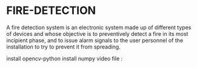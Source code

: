 # FIRE-DETECTION
A fire detection system is an electronic system made up of different types of devices and whose objective is to preventively detect a fire in its most incipient phase, and to issue alarm signals to the user personnel of the installation to try to prevent it from spreading.

install opencv-python
install numpy
video file : 
